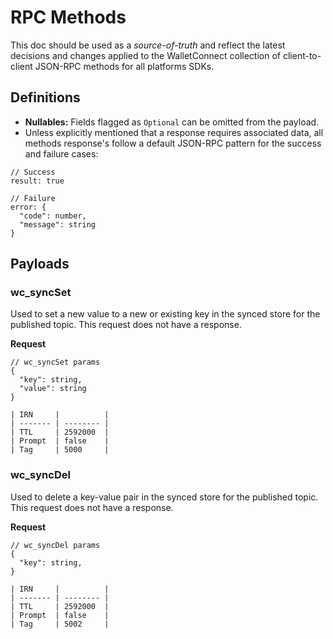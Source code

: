 # RPC Methods

This doc should be used as a _source-of-truth_ and reflect the latest decisions and changes applied to the WalletConnect collection of client-to-client JSON-RPC methods for all platforms SDKs.

## Definitions

- **Nullables:** Fields flagged as `Optional` can be omitted from the payload.
- Unless explicitly mentioned that a response requires associated data, all methods response's follow a default JSON-RPC pattern for the success and failure cases:

```jsonc
// Success
result: true

// Failure
error: {
  "code": number,
  "message": string
}
```

## Payloads

### wc_syncSet

Used to set a new value to a new or existing key in the synced store for the published topic. This request does not have a response.

**Request**

```jsonc
// wc_syncSet params
{
  "key": string,
  "value": string 
}

| IRN     |          |
| ------- | -------- |
| TTL     | 2592000  |
| Prompt  | false    |
| Tag     | 5000     |

```


### wc_syncDel

Used to delete a key-value pair in the synced store for the published topic. This request does not have a response.

**Request**

```jsonc
// wc_syncDel params
{
  "key": string,
}

| IRN     |          |
| ------- | -------- |
| TTL     | 2592000  |
| Prompt  | false    |
| Tag     | 5002     |

```
